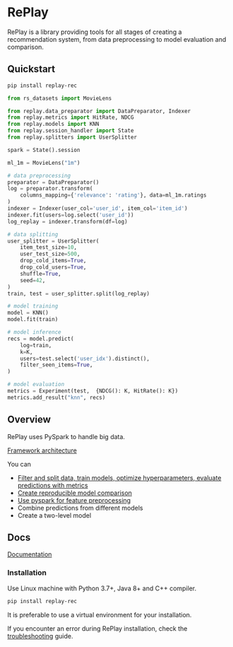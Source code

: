 # RePlay

RePlay is a library providing tools for all stages of creating a recommendation system, from data preprocessing to model evaluation and comparison.

## Quickstart
```bash
pip install replay-rec
```


```python
from rs_datasets import MovieLens

from replay.data_preparator import DataPreparator, Indexer
from replay.metrics import HitRate, NDCG
from replay.models import KNN
from replay.session_handler import State
from replay.splitters import UserSplitter

spark = State().session

ml_1m = MovieLens("1m")

# data preprocessing
preparator = DataPreparator()
log = preparator.transform(
    columns_mapping={'relevance': 'rating'}, data=ml_1m.ratings
)
indexer = Indexer(user_col='user_id', item_col='item_id')
indexer.fit(users=log.select('user_id'))
log_replay = indexer.transform(df=log)

# data splitting
user_splitter = UserSplitter(
    item_test_size=10,
    user_test_size=500,
    drop_cold_items=True,
    drop_cold_users=True,
    shuffle=True,
    seed=42,
)
train, test = user_splitter.split(log_replay)

# model training
model = KNN()
model.fit(train)

# model inference
recs = model.predict(
    log=train,
    k=K,
    users=test.select('user_idx').distinct(),
    filter_seen_items=True,
)

# model evaluation
metrics = Experiment(test,  {NDCG(): K, HitRate(): K})
metrics.add_result("knn", recs)
```

## Overview

RePlay uses PySpark to handle big data.

[Framework architecture](https://miro.com/app/board/uXjVOhTSHK0=/?share_link_id=748466292621)

You can

- [Filter and split data, train models, optimize hyperparameters, evaluate predictions with metrics](experiments/01_replay_basics.ipynb)
- [Create reproducible model comparison](experiments/02_models_comparison.ipynb)
- [Use pyspark for feature preprocessing](experiments/03_features_preprocessing_and_lightFM.ipynb)
- Combine predictions from different models
- Create a two-level model


## Docs

[Documentation](https://sb-ai-lab.github.io/RePlay/)


### Installation

Use Linux machine with Python 3.7+, Java 8+ and C++ compiler. 

```bash
pip install replay-rec
```

It is preferable to use a virtual environment for your installation.

If you encounter an error during RePlay installation, check the [troubleshooting](https://sb-ai-lab.github.io/RePlay/pages/installation.html#troubleshooting) guide.
